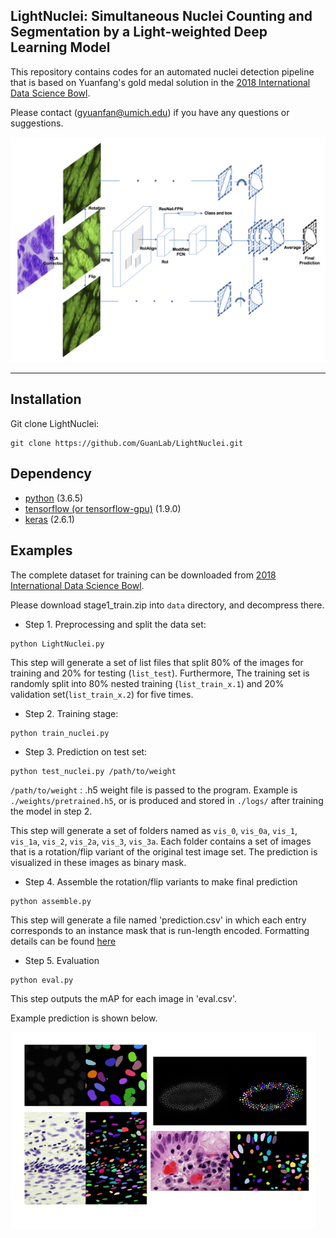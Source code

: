 ## LightNuclei: Simultaneous Nuclei Counting and Segmentation by a Light-weighted Deep Learning Model

This repository contains codes for an automated nuclei detection pipeline that is based on Yuanfang's gold medal solution in the [2018 International Data Science Bowl](https://www.kaggle.com/c/data-science-bowl-2018).

Please contact (gyuanfan@umich.edu) if you have any questions or suggestions.

<p align="left">
<img src="https://github.com/wilzxu/LightNuclei/blob/master/figures/fig1a.png" width="700">
</p>


---

## Installation
Git clone LightNuclei:
```
git clone https://github.com/GuanLab/LightNuclei.git
```

## Dependency
* [python](https://www.python.org) (3.6.5)
* [tensorflow (or tensorflow-gpu)](https://www.tensorflow.org) (1.9.0) 
* [keras](https://keras.io/) (2.6.1)

## Examples


The complete dataset for training can be downloaded from [2018 International Data Science Bowl](https://www.kaggle.com/c/data-science-bowl-2018).

Please download stage1_train.zip into `data` directory, and decompress there.

* Step 1. Preprocessing and split the data set:
```
python LightNuclei.py
```

This step will generate a set of list files that split 80% of the images for training and 20% for testing (`list_test`). Furthermore, The training set is randomly split into 80% nested training (`list_train_x.1`) and 20% validation set(`list_train_x.2`) for five times.

* Step 2. Training stage:
```
python train_nuclei.py
```

* Step 3. Prediction on test set:
```
python test_nuclei.py /path/to/weight
```

`/path/to/weight` : .h5 weight file is passed to the program. Example is `./weights/pretrained.h5`, or is produced and stored in `./logs/` after training the model in step 2.

This step will generate a set of folders named as `vis_0`, `vis_0a`, `vis_1`, `vis_1a`, `vis_2`, `vis_2a`, `vis_3`, `vis_3a`. Each folder contains a set of images that is a rotation/flip variant of the original test image set. The prediction is visualized in these images as binary mask. 


* Step 4. Assemble the rotation/flip variants to make final prediction
```
python assemble.py
```
This step will generate a file named 'prediction.csv' in which each entry corresponds to an instance mask that is run-length encoded. Formatting details can be found [here](https://www.kaggle.com/c/data-science-bowl-2018)



* Step 5. Evaluation
```
python eval.py
```
This step outputs the mAP for each image in 'eval.csv'.

Example prediction is shown below.
<p>
<img src="https://github.com/wilzxu/LightNuclei/blob/master/figures/fig2.png">
</p>
